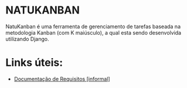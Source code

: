 # NATUKANBAN
NatuKanban é uma ferramenta de gerenciamento de tarefas baseada na metodologia Kanban (com K maiúsculo), a qual esta sendo desenvolvida utilizando Django.


<h1>  Links úteis: <br></h1>
<uL> 
  <li><a href="https://ninth-summer-e90.notion.site/RKanban-f51f58f3bf6b466fa556b260b17d31af"> Documentação de Requisitos [informal] </a><br></li>
</ul>
